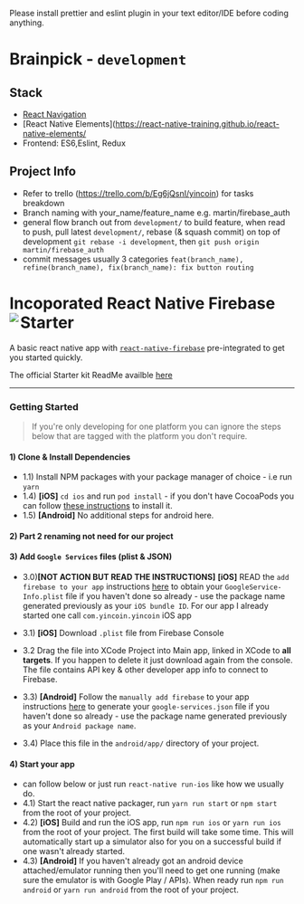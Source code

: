Please install prettier and eslint plugin in your text editor/IDE before coding anything.

# Brainpick - `development`

## Stack

* [React Navigation](https://github.com/react-navigation/react-navigation)
* [React Native Elements](https://react-native-training.github.io/react-native-elements/
* Frontend: ES6,Eslint, Redux

## Project Info
* Refer to trello (https://trello.com/b/Eg6jQsnI/yincoin) for tasks breakdown
* Branch naming with your_name/feature_name e.g. martin/firebase_auth
* general flow branch out from `development/` to build feature, when read to push, pull latest `development/`, rebase (& squash commit) on top of development `git rebase -i development`, then `git push origin martin/firebase_auth` 
* commit messages usually 3 categories 
     ```feat(branch_name), refine(branch_name), fix(branch_name): fix button routing```

# Incoporated React Native Firebase Starter<a href="https://rnfirebase.io"><img align="left" src="http://i.imgur.com/01XQL0x.png"></a>

A basic react native app with [`react-native-firebase`](https://github.com/invertase/react-native-firebase) pre-integrated to get you started quickly.

The official Starter kit ReadMe availble [here](https://github.com/invertase/react-native-firebase-starter)

---

### Getting Started

> If you're only developing for one platform you can ignore the steps below that are tagged with the platform you don't require.

#### 1) Clone & Install Dependencies

* 1.1) Install NPM packages with your package manager of choice - i.e run `yarn`
* 1.4) **[iOS]** `cd ios` and run `pod install` - if you don't have CocoaPods you can follow [these instructions](https://guides.cocoapods.org/using/getting-started.html#getting-started) to install it.
* 1.5) **[Android]** No additional steps for android here.

#### 2) Part 2 renaming not need for our project

#### 3) Add `Google Services` files (plist & JSON)

* 3.0)**[NOT ACTION BUT READ THE INSTRUCTIONS]** 
      **[iOS]** READ the `add firebase to your app` instructions [here](https://firebase.google.com/docs/ios/setup#add_firebase_to_your_app) to obtain your `GoogleService-Info.plist` file if you haven't done so already - use the package name generated previously as your `iOS bundle ID`. For our app I already started one call `com.yincoin.yincoin` iOS app
* 3.1) **[iOS]** Download `.plist` file from Firebase Console
* 3.2 Drag the file into XCode Project into Main app, linked in XCode to **all targets**. If you happen to delete it just download again from the console. The file contains API key & other developer app info to connect to Firebase.

* 3.3) **[Android]** Follow the `manually add firebase` to your app instructions [here](https://firebase.google.com/docs/android/setup#manually_add_firebase) to generate your `google-services.json` file if you haven't done so already - use the package name generated previously as your `Android package name`.
* 3.4) Place this file in the `android/app/` directory of your project.

#### 4) Start your app
* can follow below or just run `react-native run-ios` like how we usually do.
* 4.1) Start the react native packager, run `yarn run start` or `npm start` from the root of your project.
* 4.2) **[iOS]** Build and run the iOS app, run `npm run ios` or `yarn run ios` from the root of your project. The first build will take some time. This will automatically start up a simulator also for you on a successful build if one wasn't already started.
* 4.3) **[Android]** If you haven't already got an android device attached/emulator running then you'll need to get one running (make sure the emulator is with Google Play / APIs). When ready run `npm run android` or `yarn run android` from the root of your project.
